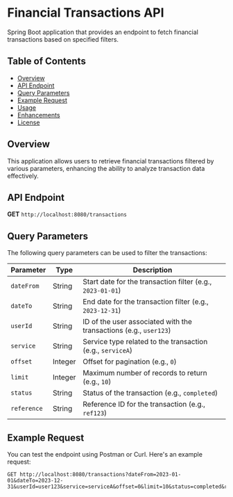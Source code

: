 # Financial Transactions API

Spring Boot application that provides an endpoint to fetch financial transactions based on specified filters.

## Table of Contents

- [Overview](#overview)
- [API Endpoint](#api-endpoint)
- [Query Parameters](#query-parameters)
- [Example Request](#example-request)
- [Usage](#usage)
- [Enhancements](#enhancements)
- [License](#license)

## Overview

This application allows users to retrieve financial transactions filtered by various parameters, enhancing the ability to analyze transaction data effectively.

## API Endpoint

**GET** `http://localhost:8080/transactions`

## Query Parameters

The following query parameters can be used to filter the transactions:

| Parameter   | Type   | Description                                  |
|-------------|--------|----------------------------------------------|
| `dateFrom`  | String | Start date for the transaction filter (e.g., `2023-01-01`) |
| `dateTo`    | String | End date for the transaction filter (e.g., `2023-12-31`)   |
| `userId`    | String | ID of the user associated with the transactions (e.g., `user123`) |
| `service`   | String | Service type related to the transaction (e.g., `serviceA`)   |
| `offset`    | Integer| Offset for pagination (e.g., `0`)          |
| `limit`     | Integer| Maximum number of records to return (e.g., `10`) |
| `status`    | String | Status of the transaction (e.g., `completed`) |
| `reference` | String | Reference ID for the transaction (e.g., `ref123`) |

## Example Request

You can test the endpoint using Postman or Curl. Here's an example request:

```http
GET http://localhost:8080/transactions?dateFrom=2023-01-01&dateTo=2023-12-31&userId=user123&service=serviceA&offset=0&limit=10&status=completed&reference=ref123
